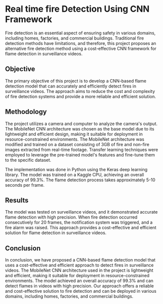 # Real time fire Detection Using CNN Framework

Fire detection is an essential aspect of ensuring safety in various domains, including homes, factories, and commercial buildings. Traditional fire detection methods have limitations, and therefore, this project proposes an alternative fire detection method using a cost-effective CNN framework for flame detection in surveillance videos.

## Objective
The primary objective of this project is to develop a CNN-based flame detection model that can accurately and efficiently detect fires in surveillance videos. The approach aims to reduce the cost and complexity of fire detection systems and provide a more reliable and efficient solution.

## Methodology
The project utilizes a camera and computer to analyze the camera's output. The MobileNet CNN architecture was chosen as the base model due to its lightweight and efficient design, making it suitable for deployment in resource-constrained environments. The MobileNet architecture was modified and trained on a dataset consisting of 3GB of fire and non-fire images extracted from real-time footage. Transfer learning techniques were employed to leverage the pre-trained model's features and fine-tune them to the specific dataset.

The implementation was done in Python using the Keras deep learning library. The model was trained on a Kaggle CPU, achieving an overall accuracy of 99.3%. The flame detection process takes approximately 5-10 seconds per frame.

## Results
The model was tested on surveillance videos, and it demonstrated accurate flame detection with high precision. When fire detection occurred consecutively for 20 frames, the notification system was triggered, and a fire alarm was raised. This approach provides a cost-effective and efficient solution for flame detection in surveillance videos.

## Conclusion
In conclusion, we have proposed a CNN-based flame detection model that uses a cost-effective and efficient approach to detect fires in surveillance videos. The MobileNet CNN architecture used in the project is lightweight and efficient, making it suitable for deployment in resource-constrained environments. The model achieved an overall accuracy of 99.3% and can detect flames in videos with high precision. Our approach offers a reliable and cost-effective solution to fire detection and can be deployed in various domains, including homes, factories, and commercial buildings.
